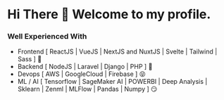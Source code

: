 # Hi There 👋 Welcome to my profile.

### Well Experienced With

- Frontend [ ReactJS | VueJS | NextJS and NuxtJS | Svelte | Tailwind | Sass ] 🤟
- Backend [ NodeJS | Laravel | Django | PHP ] 🤩
- Devops [ AWS | GoogleCloud | Firebase ] 😝
- ML / AI [ Tensorflow | SageMaker AI | POWERBI | Deep Analysis | Sklearn | Zenml | MLFlow | Pandas | Numpy ] 😏
